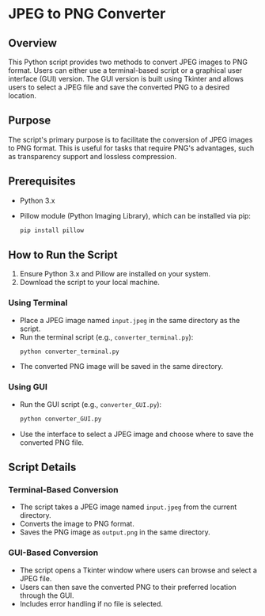 

# JPEG to PNG Converter

## Overview

This Python script provides two methods to convert JPEG images to PNG format. Users can either use a terminal-based script or a graphical user interface (GUI) version. The GUI version is built using Tkinter and allows users to select a JPEG file and save the converted PNG to a desired location.

## Purpose

The script's primary purpose is to facilitate the conversion of JPEG images to PNG format. This is useful for tasks that require PNG's advantages, such as transparency support and lossless compression.

## Prerequisites

- Python 3.x
- Pillow module (Python Imaging Library), which can be installed via pip:

  ```bash
  pip install pillow
  ```

## How to Run the Script

1. Ensure Python 3.x and Pillow are installed on your system.
2. Download the script to your local machine.

### Using Terminal

- Place a JPEG image named `input.jpeg` in the same directory as the script.
- Run the terminal script (e.g., `converter_terminal.py`):
  ```bash
  python converter_terminal.py
  ```
- The converted PNG image will be saved in the same directory.

### Using GUI

- Run the GUI script (e.g., `converter_GUI.py`):
  ```bash
  python converter_GUI.py
  ```
- Use the interface to select a JPEG image and choose where to save the converted PNG file.

## Script Details

### Terminal-Based Conversion

- The script takes a JPEG image named `input.jpeg` from the current directory.
- Converts the image to PNG format.
- Saves the PNG image as `output.png` in the same directory.

### GUI-Based Conversion

- The script opens a Tkinter window where users can browse and select a JPEG file.
- Users can then save the converted PNG to their preferred location through the GUI.
- Includes error handling if no file is selected.

